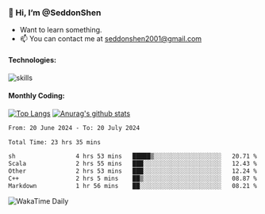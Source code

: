### 👋 Hi, I’m @SeddonShen
- Want to learn something.
- 📫 You can contact me at seddonshen2001@gmail.com

#### Technologies:

![skills](https://skillicons.dev/icons?i=scala,js,html,css,bootstrap,jquery,c,cpp,cloudflare,django,docker,flask,git,github,githubactions,linux,latex,mysql,nodejs,ps,php,pr,py,raspberrypi,redis,unreal,v,vscode,vue,bash)

#### Monthly Coding:
[![Top Langs](https://github-readme-stats.vercel.app/api/top-langs?username=seddonshen&show_icons=true&locale=en&layout=compact&hide=html&langs_count=8)](https://github.com/SeddonShen/)
[![Anurag's github stats](https://github-readme-stats.vercel.app/api?username=SeddonShen&count_private=true&show_icons=true)](https://github.com/anuraghazra/github-readme-stats)
<!--START_SECTION:waka-->

```txt
From: 20 June 2024 - To: 20 July 2024

Total Time: 23 hrs 35 mins

sh                 4 hrs 53 mins   █████▒░░░░░░░░░░░░░░░░░░░   20.71 %
Scala              2 hrs 55 mins   ███░░░░░░░░░░░░░░░░░░░░░░   12.43 %
Other              2 hrs 53 mins   ███░░░░░░░░░░░░░░░░░░░░░░   12.24 %
C++                2 hrs 5 mins    ██▒░░░░░░░░░░░░░░░░░░░░░░   08.87 %
Markdown           1 hr 56 mins    ██░░░░░░░░░░░░░░░░░░░░░░░   08.21 %
```

<!--END_SECTION:waka-->

![WakaTime Daily](https://wakatime.com/share/@seddon2001/61a7e342-5f12-4fea-bf92-1fac161e97d6.svg)
<!---
SeddonShen/SeddonShen is a ✨ special ✨ repository because its `README.md` (this file) appears on your GitHub profile.
You can click the Preview link to take a look at your changes.
--->
